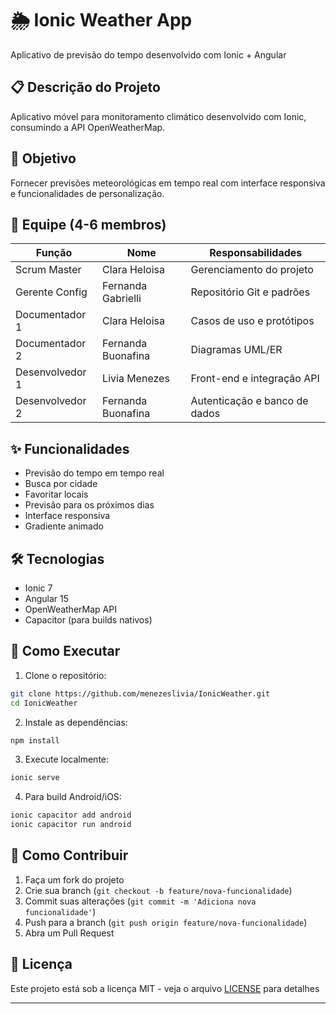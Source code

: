 # 🌦️ Ionic Weather App
Aplicativo de previsão do tempo desenvolvido com Ionic + Angular

## 📋 Descrição do Projeto
Aplicativo móvel para monitoramento climático desenvolvido com Ionic, consumindo a API OpenWeatherMap.

## 🎯 Objetivo
Fornecer previsões meteorológicas em tempo real com interface responsiva e funcionalidades de personalização.

## 👥 Equipe (4-6 membros)
| Função               | Nome               | Responsabilidades                          |
|----------------------|--------------------|-------------------------------------------|
| Scrum Master         | Clara Heloisa             | Gerenciamento do projeto                  |
| Gerente Config       | Fernanda Gabrielli        | Repositório Git e padrões                 |
| Documentador 1       | Clara Heloisa             | Casos de uso e protótipos                 |
| Documentador 2       | Fernanda Buonafina        | Diagramas UML/ER                          |
| Desenvolvedor 1      | Livia Menezes        | Front-end e integração API                |
| Desenvolvedor 2      | Fernanda Buonafina           | Autenticação e banco de dados             |


## ✨ Funcionalidades
- Previsão do tempo em tempo real
- Busca por cidade
- Favoritar locais
- Previsão para os próximos dias
- Interface responsiva
- Gradiente animado

## 🛠 Tecnologias
- Ionic 7
- Angular 15
- OpenWeatherMap API
- Capacitor (para builds nativos)

## 🚀 Como Executar

1. Clone o repositório:
```bash
git clone https://github.com/menezeslivia/IonicWeather.git
cd IonicWeather
```

2. Instale as dependências:
```bash
npm install
```

3. Execute localmente:
```bash
ionic serve
```

4. Para build Android/iOS:
```bash
ionic capacitor add android
ionic capacitor run android
```


## 🤝 Como Contribuir
1. Faça um fork do projeto
2. Crie sua branch (`git checkout -b feature/nova-funcionalidade`)
3. Commit suas alterações (`git commit -m 'Adiciona nova funcionalidade'`)
4. Push para a branch (`git push origin feature/nova-funcionalidade`)
5. Abra um Pull Request

## 📝 Licença
Este projeto está sob a licença MIT - veja o arquivo [LICENSE](LICENSE) para detalhes

---
